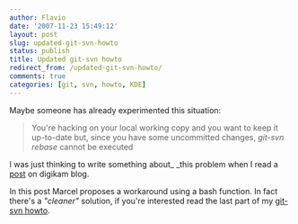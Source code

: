 ```yaml
---
author: Flavio
date: '2007-11-23 15:49:12'
layout: post
slug: updated-git-svn-howto
status: publish
title: Updated git-svn howto
redirect_from: /updated-git-svn-howto/
comments: true
categories: [git, svn, howto, KDE]
---
```


Maybe someone has already experimented this situation:

> You're hacking on your local working copy and you want to keep it up-to-date
but, since you have some uncommitted changes, _git-svn rebase_ cannot be
executed

I was just thinking to write something about_ _this problem when I read a
[post](http://www.digikam.org/?q=node/270) on digikam blog.

In this post Marcel proposes a workaround using a bash function. In fact
there's a _"cleaner"_ solution, if you're interested read the last part of my
[git-svn howto](http://www.flavio.castelli.name/howto_use_git_with_svn).

